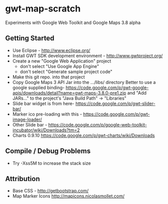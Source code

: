gwt-map-scratch
===============

Experiments with Google Web Toolkit and Google Maps 3.8 alpha


Getting Started
---------------

* Use Eclipse - http://www.eclipse.org/
* Install GWT SDK development environment - http://www.gwtproject.org/
* Create a new "Google Web Application" project
  - don't select "Use Google App Engine"
  - don't select "Generate sample project code"
* Make this git repo. into that project
* Copy Google Maps 3 API Jar into the .../libs/ directory 
  Better to use a google supplied binding-
  https://code.google.com/p/gwt-google-apis/downloads/detail?name=gwt-maps-3.8.0-pre1.zip
  and "Add JARs..." to the project's "Java Build Path" -> "Libraries"
* Slide bar widget is from here- https://code.google.com/p/gwt-slider-bar/
* Marker ico pre-loading with this - https://code.google.com/p/gwt-image-loader/
* Other Slide bar - https://code.google.com/p/google-web-toolkit-incubator/wiki/Downloads?tm=2
* Charts 0.9.10 https://code.google.com/p/gwt-charts/wiki/Downloads

Compile / Debug Problems
------------------------
* Try -Xss5M to increase the stack size


Attribution
-------------
* Base CSS - http://getbootstrap.com/
* Map Marker Icons http://mapicons.nicolasmollet.com/
